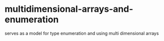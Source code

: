 # multidimensional-arrays-and-enumeration
serves as a model for type enumeration and using multi dimensional arrays
